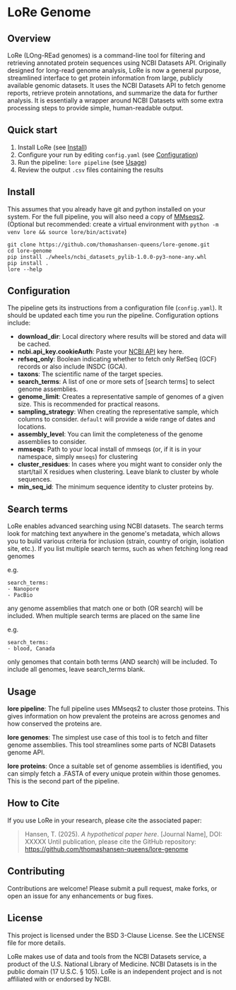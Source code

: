 # LoRe Genome

## Overview
LoRe (LOng-REad genomes) is a command-line tool for filtering and retrieving annotated protein sequences using NCBI Datasets API. Originally designed for long-read genome analysis, LoRe is now a general purpose, streamlined interface to get protein information from large, publicly available genomic datasets. It uses the NCBI Datasets API to fetch genome reports, retrieve protein annotations, and summarize the data for further analysis. It is essentially a wrapper around NCBI Datasets with some extra processing steps to provide simple, human-readable output.

## Quick start
1. Install LoRe (see [Install](#Install))
2. Configure your run by editing `config.yaml` (see [Configuration](#Configuration))
3. Run the pipeline: `lore pipeline` (see [Usage](#Usage))
4. Review the output `.csv` files containing the results

## Install
This assumes that you already have git and python installed on your system. For the full pipeline, you will also need a copy of [MMseqs2](https://github.com/soedinglab/MMseqs2).
(Optional but recommended: create a virtual environment with `python -m venv lore && source lore/bin/activate`)
```
git clone https://github.com/thomashansen-queens/lore-genome.git
cd lore-genome
pip install ./wheels/ncbi_datasets_pylib-1.0.0-py3-none-any.whl
pip install .
lore --help
```

## Configuration
The pipeline gets its instructions from a configuration file (`config.yaml`). It should be updated each time you run the pipeline. Configuration options include:
- **download_dir**: Local directory where results will be stored and data will be cached.
- **ncbi.api_key.cookieAuth**: Paste your [NCBI API](https://support.nlm.nih.gov/knowledgebase/article/KA-05317/en-us) key here.
- **refseq_only**: Boolean indicating whether to fetch only RefSeq (GCF) records or also include INSDC (GCA).
- **taxons**: The scientific name of the target species.
- **search_terms**: A list of one or more sets of [search terms] to select genome assemblies.
- **genome_limit**: Creates a representative sample of genomes of a given size. This is recommended for practical reasons.
- **sampling_strategy**: When creating the representative sample, which columns to consider. `default` will provide a wide range of dates and locations.
- **assembly_level**: You can limit the completeness of the genome assemblies to consider.
- **mmseqs**: Path to your local install of mmseqs (or, if it is in your namespace, simply `mmseqs`) for clustering
- **cluster_residues**: In cases where you might want to consider only the start/tail X residues when clustering. Leave blank to cluster by whole sequences.
- **min_seq_id**: The minimum sequence identity to cluster proteins by.


## Search terms
LoRe enables advanced searching using NCBI datasets. The search terms look for matching text anywhere in the genome's metadata, which allows you to build various criteria for inclusion (strain, country of origin, isolation site, etc.). If you list multiple search terms, such as when fetching long read genomes

e.g.
```
search_terms:
- Nanopore
- PacBio
```

any genome assemblies that match one or both (OR search) will be included. When multiple search terms are placed on the same line

e.g.
```
search_terms:
- blood, Canada
```

only genomes that contain both terms (AND search) will be included. To include all genomes, leave search_terms blank.

## Usage
**lore pipeline**: The full pipeline uses MMseqs2 to cluster those proteins. This gives information on how prevalent the proteins are across genomes and how conserved the proteins are.

**lore genomes**: The simplest use case of this tool is to fetch and filter genome assemblies. This tool streamlines some parts of NCBI Datasets genome API.

**lore proteins**: Once a suitable set of genome assemblies is identified, you can simply fetch a .FASTA of every unique protein within those genomes. This is the second part of the pipeline.

## How to Cite
If you use LoRe in your research, please cite the associated paper:
> Hansen, T. (2025). *A hypothetical paper here*. [Journal Name], DOI: XXXXX
Until publication, please cite the GitHub repository:
https://github.com/thomashansen-queens/lore-genome

## Contributing
Contributions are welcome! Please submit a pull request, make forks, or open an issue for any enhancements or bug fixes.

## License
This project is licensed under the BSD 3-Clause License. See the LICENSE file for more details.

LoRe makes use of data and tools from the NCBI Datasets service, a product of the U.S. National Library of Medicine. NCBI Datasets is in the public domain (17 U.S.C. § 105). LoRe is an independent project and is not affiliated with or endorsed by NCBI.
